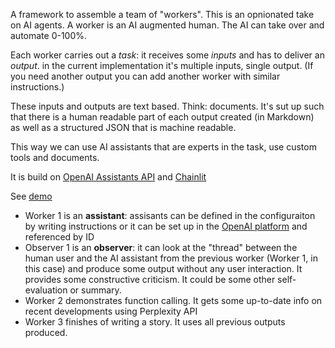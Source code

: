 A framework to assemble a team of "workers". This is an opnionated take on AI agents.
A worker is an AI augmented human. The AI can take over and automate 0-100%.


Each worker carries out a _task_: it receives some _inputs_ and has to deliver an _output_.
in the current implementation it's multiple inputs, single output. (If you need another output you can add another worker with similar instructions.)

These inputs and outputs are text based. Think: documents. 
It's sut up such that there is a human readable part of each output created (in Markdown) as well as a structured JSON that is machine readable.

This way we can use AI assistants that are experts in the task, use custom tools and documents.

It is build on [OpenAI Assistants API](https://platform.openai.com/docs/assistants/overview) and [Chainlit](https://chainlit.io/)

See [demo](https://augmented-warmersun.replit.app/)

- Worker 1 is an **assistant**: assisants can be defined in the configuraiton by writing instructions or it can be set up in the [OpenAI platform](https://platform.openai.com/playground/assistants) and referenced by ID
- Observer 1 is an **observer**: it can look at the "thread" between the human user and the AI assistant from the previous worker (Worker 1, in this case) and produce some output without any user interaction. It provides some constructive criticism. It could be some other self-evaluation or summary.
- Worker 2 demonstrates function calling. It gets some up-to-date info on recent developments using Perplexity API
- Worker 3 finishes of writing a story. It uses all previous outputs produced.
